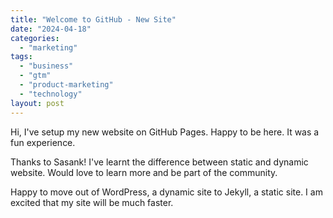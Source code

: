 ```yaml
---
title: "Welcome to GitHub - New Site"
date: "2024-04-18"
categories: 
  - "marketing"
tags: 
  - "business"
  - "gtm"
  - "product-marketing"
  - "technology"
layout: post
---
```


Hi, I've setup my new website on GitHub Pages. Happy to be here. It was a fun experience. 

Thanks to Sasank! I've learnt the difference between static and dynamic website. Would love to learn more and be part of the community. 

Happy to move out of WordPress, a dynamic site to Jekyll, a static site. I am excited that my site will be much faster. 
